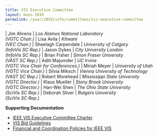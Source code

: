 ```yaml
---
title: VIS Executive Committee
layout: main-2019
permalink: /year/2019/info/committees/vis-executive-committee
---
```


| Jim Ahrens | *Los Alamos National Laboratory<br>(VGTC Chair.)*
| Lisa Avila | *Kitware<br>(VEC Chair.)*
| Sheelagh Carpendale | *University of Calgary<br>(InfoVis SC Rep.)*
| Jason Dykes | *City University London<br>(InfoVis SC Rep.)*
| Brian Fisher | *Simon Fraser University<br>(VAST SC Rep.)*
| Aditi Majumder | *UC Irvine<br>(VGTC Vice Chair for Conferences.)*
| Miriah Meyer | *University of Utah<br>(VGTC Vice Chair.)*
| Silvia Miksch | *Vienna University of Technology<br>(VAST SC Rep.)*
| Robert Morehead | *Mississippi State University<br>(VGTC Director.)*
| Klaus Mueller | *Stony Brook University<br>(VGTC Director.)*
| Han-Wei Shen | *The Ohio State University<br>(SciVis SC Rep.)*
| Deborah Silver | *Rutgers University<br>(SciVis SC Rep.)*


**Supporting Documentation**

* [IEEE VIS Executive Committee Charter](/attachments/vec_charter_150310.pdf)
* [VIS Bid Guidelines](http://ieeevis.org/governance/bids)
* [Financial and Coordination Policies for IEEE VIS](http://ieeevis.org/governance/coordination)

 


